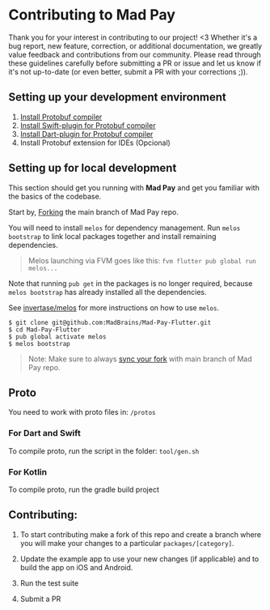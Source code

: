 # Contributing to Mad Pay
Thank you for your interest in contributing to our project! <3 Whether it's a bug report, new feature, correction, or additional documentation, we greatly value feedback and contributions from our community. Please read through these guidelines carefully before submitting a PR or issue and let us know if it's not up-to-date (or even better, submit a PR with your corrections ;)).

## Setting up your development environment
1) [Install Protobuf compiler](https://developers.google.com/protocol-buffers/docs/downloads)
2) [Install Swift-plugin for Protobuf compiler](https://github.com/apple/swift-protobuf#alternatively-install-via-homebrew)
3) [Install Dart-plugin for Protobuf compiler](https://pub.dev/packages/protoc_plugin#optionally-using-pub-global)
4) Install Protobuf extension for IDEs (Opcional)

## Setting up for local development

This section should get you running with **Mad Pay** and get you familiar with the basics of the codebase.

Start by, [Forking](https://help.github.com/en/github/getting-started-with-github/fork-a-repo) the main branch of Mad Pay repo.

You will need to install `melos` for dependency management.
Run `melos bootstrap` to link local packages together and install remaining dependencies.

> Melos launching via FVM goes like this: `fvm flutter pub global run melos...`

Note that running `pub get` in the packages is no longer required, because `melos bootstrap` has
already installed all the dependencies.

See [invertase/melos](https://github.com/invertase/melos) for more instructions on how to use `melos`.

```
$ git clone git@github.com:MadBrains/Mad-Pay-Flutter.git
$ cd Mad-Pay-Flutter
$ pub global activate melos
$ melos bootstrap
```

> Note: Make sure to always [sync your fork](https://help.github.com/en/github/collaborating-with-issues-and-pull-requests/syncing-a-fork) with main branch of Mad Pay repo.

## Proto
You need to work with proto files in: `/protos`

### For Dart and Swift
To compile proto, run the script in the folder: `tool/gen.sh`

### For Kotlin 
To compile proto, run the gradle build project

## Contributing:

1) To start contributing make a fork of this repo and create a branch where you will make your changes to a particular `packages/[category]`.

2) Update the example app to use your new changes (if applicable) and to build the app on iOS and Android.

3) Run the test suite

4) Submit a PR